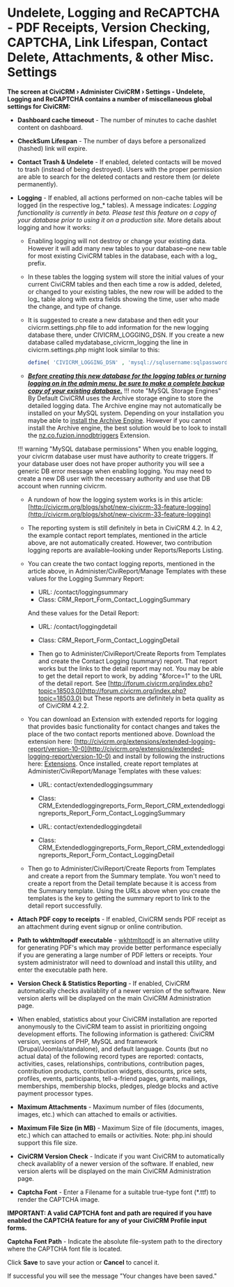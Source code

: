 # Undelete, Logging and ReCAPTCHA - PDF Receipts, Version Checking, CAPTCHA, Link Lifespan, Contact Delete, Attachments, & other Misc. Settings


**The screen at CiviCRM › Administer CiviCRM › Settings - Undelete, Logging and ReCAPTCHA contains a number of miscellaneous global settings for CiviCRM:**

* **Dashboard cache timeout** - The number of minutes to cache dashlet content on dashboard.
* **CheckSum Lifespan** - The number of days before a personalized (hashed) link will expire.
* **Contact Trash & Undelete** - If enabled, deleted contacts will be moved to trash (instead of being destroyed). Users with the proper permission are able to search for the deleted contacts and restore them (or delete permanently).
* **Logging** - If enabled, all actions performed on non-cache tables will be logged (in the respective log_* tables). A message indicates: _Logging functionality is currently in beta. Please test this feature on a copy of your database prior to using it on a production site._ More details about logging and how it works:
    * Enabling logging will not destroy or change your existing data. However it will add many new tables to your database–one new table for most existing CiviCRM tables in the database, each with a log_ prefix.
    * In these tables the logging system will store the initial values of your current CiviCRM tables and then each time a row is added, deleted, or changed to your existing tables, the new row will be added to the log_ table along with extra fields showing the time, user who made the change, and type of change.
    * It is suggested to create a new database and then edit your civicrm.settings.php file to add information for the new logging database there, under CIVICRM_LOGGING_DSN. If you create a new database called mydatabase_civicrm_logging the line in civicrm.settings.php might look similar to this:
        ```php
        define( 'CIVICRM_LOGGING_DSN' , 'mysql://sqlusername:sqlpassword@localhost/mydatabase_civicrm_logging?new_link=true' );
        
        ```

    * _<u><b>Before creating this new database for the logging tables or turning logging on in the admin menu, be sure to make a complete backup copy of your existing database.</b></u>_
    !!! note "MySQL Storage Engines"
        By Default CiviCRM uses the Archive storage engine to store the detailed logging data. The Archive engine may not automatically be installed on your MySQL system. Depending on your installation you maybe able to [install the Archive Engine](https://stackoverflow.com/questions/26996618/install-mariadb-archive-engine). However if you cannot install the Archive engine, the best solution would be to look to install the [nz.co.fuzion.innodbtriggers](https://github.com/eileenmcnaughton/nz.co.fuzion.innodbtriggers) Extension.

    !!! warning "MySQL database permissions"
         When you enable logging, your civicrm database user must have authority to create triggers. If your database user does not have proper authority you will see a generic DB error message when enabling logging. You may need to create a new DB user with the necessary authority and use that DB account when running civicrm.
    * A rundown of how the logging system works is in this article: [http://civicrm.org/blogs/shot/new-civicrm-33-feature-logging](http://civicrm.org/blogs/shot/new-civicrm-33-feature-logging)
    * The reporting system is still definitely in beta in CiviCRM 4.2. In 4.2, the example contact report templates, mentioned in the article above, are not automatically created. However, two contribution logging reports are available–looking under Reports/Reports Listing.
    * You can create the two contact logging reports, mentioned in the article above, in Administer/CiviReport/Manage Templates with these values for the Logging Summary Report:

        * URL: /contact/loggingsummary
        * Class: CRM_Report_Form_Contact_LoggingSummary

        And these values for the Detail Report:
        
        * URL: /contact/loggingdetail
        * Class: CRM_Report_Form_Contact_LoggingDetail

        * Then go to Administer/CiviReport/Create Reports from Templates and create the Contact Logging (summary) report. That report works but the links to the detail report may not. You may be able to get the detail report to work, by adding "&force=1" to the URL of the detail report. See [http://forum.civicrm.org/index.php?topic=18503.0](http://forum.civicrm.org/index.php?topic=18503.0) but These reports are definitely in beta quality as of CiviCRM 4.2.2.

    * You can download an Extension with extended reports for logging that provides basic functionality for contact changes and takes the place of the two contact reports mentioned above. Download the extension here: [http://civicrm.org/extensions/extended-logging-report/version-10-0](http://civicrm.org/extensions/extended-logging-report/version-10-0) and install by following the instructions here: [Extensions](/customize/extensions.md). Once installed, create report templates at Administer/CiviReport/Manage Templates with these values:

        * URL: contact/extendedloggingsummary
        * Class: CRM_Extendedloggingreports_Form_Report_CRM_extendedloggingreports_Report_Form_Contact_LoggingSummary

        * URL: contact/extendedloggingdetail
        * Class: CRM_Extendedloggingreports_Form_Report_CRM_extendedloggingreports_Report_Form_Contact_LoggingDetail

    * Then go to Administer/CiviReport/Create Reports from Templates and create a report from the Summary template. You won't need to create a report from the Detail template because it is access from the Summary template. Using the URLs above when you create the templates is the key to getting the summary report to link to the detail report successfully.

* **Attach PDF copy to receipts** - If enabled, CiviCRM sends PDF receipt as an attachment during event signup or online contribution.
* **Path to wkhtmltopdf executable** - [wkhtmltopdf](http://code.google.com/p/wkhtmltopdf/) is an alternative utility for generating PDF's which may provide better performance especially if you are generating a large number of PDF letters or receipts. Your system administrator will need to download and install this utility, and enter the executable path here.
* **Version Check & Statistics Reporting** - If enabled, CiviCRM automatically checks availablity of a newer version of the software. New version alerts will be displayed on the main CiviCRM Administration page.
* When enabled, statistics about your CiviCRM installation are reported anonymously to the CiviCRM team to assist in prioritizing ongoing development efforts. The following information is gathered: CiviCRM version, versions of PHP, MySQL and framework (Drupal/Joomla/standalone), and default language. Counts (but no actual data) of the following record types are reported: contacts, activities, cases, relationships, contributions, contribution pages, contribution products, contribution widgets, discounts, price sets, profiles, events, participants, tell-a-friend pages, grants, mailings, memberships, membership blocks, pledges, pledge blocks and active payment processor types.
* **Maximum Attachments** - Maximum number of files (documents, images, etc.) which can attached to emails or activities.
* **Maximum File Size (in MB)** - Maximum Size of file (documents, images, etc.) which can attached to emails or activities. Note: php.ini should support this file size.
* **CiviCRM Version Check** - Indicate if you want CiviCRM to automatically check availablity of a newer version of the software. If enabled, new version alerts will be displayed on the main CiviCRM Administration page.
* **Captcha Font** - Enter a Filename for a suitable true-type font (*.ttf) to render the CAPTCHA image.

**IMPORTANT: A valid CAPTCHA font and path are required if you have enabled the CAPTCHA feature for any of your CiviCRM Profile input forms.**

**Captcha Font Path** - Indicate the absolute file-system path to the directory where the CAPTCHA font file is located.

Click **Save** to save your action or **Cancel** to cancel it.

If successful you will see the message "Your changes have been saved."
